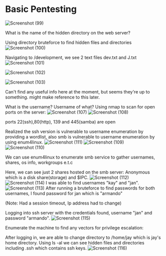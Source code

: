 # Basic Pentesting
![Screenshot (99)](https://github.com/user-attachments/assets/8c245a09-10e1-49aa-a743-7551e526d91d)

What is the name of the hidden directory on the web server?

Using directory bruteforce to find hidden files and directories
![Screenshot (100)](https://github.com/user-attachments/assets/c3cccaa1-f2ac-45dc-bf3a-d338cfa632ec)

Navigating to /development, we see 2 text files dev.txt and J.txt
![Screenshot (101)](https://github.com/user-attachments/assets/c08d36e9-250b-4c25-ba39-29a87ccbda37)

![Screenshot (102)](https://github.com/user-attachments/assets/c15aa2ea-25f6-4a40-8a59-3224bd5bb05a)

![Screenshot (103)](https://github.com/user-attachments/assets/a47b5937-211b-4893-8a94-533b4a15de38)

Can't find any useful info here at the moment, but seems they're up to something. might make reference to this later.

What is the username? Username of what? 
Using nmap to scan for open ports on the server:
![Screenshot (107)](https://github.com/user-attachments/assets/9824f582-4013-424a-a188-039e12ab2f82)
![Screenshot (108)](https://github.com/user-attachments/assets/adb096b5-4b47-45cb-81e6-cd7cb40b2629)

ports 22(ssh),80(http), 139 and 445(samba) are open

Realized the ssh version is vulnerable to username enumeration by providing a wordlist, also smb is vulnerable to username enumeration by using enum4linux.
![Screenshot (111)](https://github.com/user-attachments/assets/63a54d81-f667-43c0-aa04-a86aa9661a5d)
![Screenshot (109)](https://github.com/user-attachments/assets/f1bbea7d-bd84-4394-bfe4-39e104ef8505)
![Screenshot (110)](https://github.com/user-attachments/assets/7c8a5d04-dd93-44ee-a0ea-f1406004a0af)

We can use enum4linux to enumerate smb service to gather usernames, shares, os info, workgroups e.t.c

Here, we can see just 2 shares hosted on the smb server:
Anonymous which is a disk share(storage) and $IPC.
![Screenshot (112)](https://github.com/user-attachments/assets/40994122-d87c-4309-b323-f4ba27c8a4ed)
![Screenshot (114)](https://github.com/user-attachments/assets/a56aa752-0d6a-4db8-9409-ccb034e27c76)
I was able to find usernames "kay" and "jan".
![Screenshot (113)](https://github.com/user-attachments/assets/886dc9a8-d324-45b5-97e2-1ac30925044a)
After running a bruteforce to find passwords for both usernames,  I found password for jan which is "armando"

(Note: Had a session timeout, Ip address had to change)

Logging into ssh server with the credentials found, username "jan" and password "armando".
![Screenshot (115)](https://github.com/user-attachments/assets/bd536802-f9f9-4e54-8bfa-f34c3e707dae)

Enumerate the machine to find any vectors for privilege escalation:

After logging in, we are able to change directory to /home/jay which is jay's home directory. Using ls -al we can see hidden files and directories including .ssh which contains ssh keys.
![Screenshot (116)](https://github.com/user-attachments/assets/bbe77769-6a7f-44f9-9b4f-49e153e3b999)













